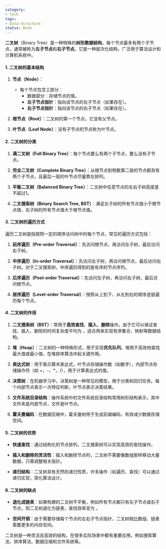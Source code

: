 ```yaml
---
category:
- Tech
tags:
- Data-Structure
status: Done
---
```




**二叉树**（Binary Tree）是一种特殊的**树形数据结构**，每个节点最多有两个子节点，通常被称为**左子节点**和**右子节点**。它是一种层次化结构，广泛用于算法设计和计算机系统中。

#### 1. 二叉树的基本结构

1. **节点（Node）**：
      - 每个节点包含三部分：  
         - 数据部分：存储节点的值。
         - **左子节点指针**：指向该节点的左子节点（如果存在）。
         - **右子节点指针**：指向该节点的右子节点（如果存在）。

2. **根节点（Root）**：二叉树的第一个节点，它没有父节点。

3. **叶节点（Leaf Node）**：没有子节点的节点称为叶节点。

#### 2. 二叉树的分类

1. **满二叉树（Full Binary Tree）**：每个节点要么有两个子节点，要么没有子节点。

2. **完全二叉树（Complete Binary Tree）**：从根节点到倒数第二层的节点都具有两个子节点，且最后一层的叶节点尽量靠左排列。

3. **平衡二叉树（Balanced Binary Tree）**：二叉树中任意节点的左右子树高度差不超过1。

4. **二叉搜索树（Binary Search Tree, BST）**：满足左子树的所有节点值小于根节点值，右子树的所有节点值大于根节点值。

#### 3. 二叉树的遍历方式

遍历二叉树是指按照一定的顺序访问树中的每个节点，常见的遍历方式包括：

1. **前序遍历（Pre-order Traversal）**：先访问根节点，再访问左子树，最后访问右子树。

2. **中序遍历（In-order Traversal）**：先访问左子树，再访问根节点，最后访问右子树。对于二叉搜索树，中序遍历得到的是有序的节点序列。

3. **后序遍历（Post-order Traversal）**：先访问左子树，再访问右子树，最后访问根节点。

4. **层序遍历（Level-order Traversal）**：按照从上到下、从左到右的顺序逐层遍历每个节点。

#### 4. 二叉树的作用

1. **二叉搜索树（BST）**：常用于**高效查找**、**插入**、**删除**操作。由于它可以保证查找、插入、删除的时间复杂度平均为 ，适合用来实现有序集合、映射等数据结构。

2. **堆（Heap）**：二叉树的一种特殊形式，用于实现**优先队列**。堆用于高效地查找最大值或最小值，在堆排序算法中起关键作用。

3. **表达式树**：用于表示算术表达式，叶节点存储操作数（如数字），内部节点存储操作符（如 +，-，*，/），用于计算表达式的值。

4. **决策树**：在机器学习中，决策树是一种常见的模型，用于分类和回归任务。每个内部节点表示一次特征判断，叶节点表示决策结果。

5. **文件系统目录结构**：操作系统中的文件系统目录结构常用树形结构表示，其中文件夹是内部节点，文件是叶节点。

6. **霍夫曼编码**：在数据压缩中，霍夫曼树用于生成前缀编码，有效减少数据存储空间。

#### 5. 二叉树的优势

-  **快速查找**：通过结构化的节点排列，二叉搜索树可以实现高效的查找操作。

-  **插入和删除的灵活性**：插入和删除节点时，二叉树不需要像数组那样移动大量数据，只需调整相关指针。

-  **递归结构**：二叉树具有天然的递归性质，许多操作（如遍历、查找）可以通过递归实现，简化算法设计。

#### 6. 二叉树的缺点

- **退化成链表**：如果构建的二叉树不平衡，例如所有节点都只有左子节点或右子节点，则二叉树退化为链表，查找效率变为 。

- **空间开销**：由于需要存储每个节点的左右子节点指针，二叉树相比数组、链表需要更多的内存空间。

二叉树是一种灵活且高效的结构，在很多实际场景中都有重要应用，例如搜索算法、排序算法、数据压缩和文件系统等。